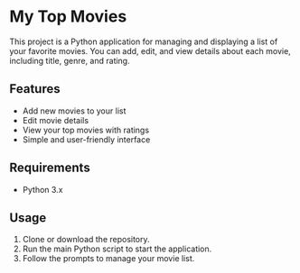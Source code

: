 # My Top Movies

This project is a Python application for managing and displaying a list of your favorite movies. You can add, edit, and view details about each movie, including title, genre, and rating.

## Features

- Add new movies to your list
- Edit movie details
- View your top movies with ratings
- Simple and user-friendly interface

## Requirements

- Python 3.x

## Usage

1. Clone or download the repository.
2. Run the main Python script to start the application.
3. Follow the prompts to manage your movie list.

